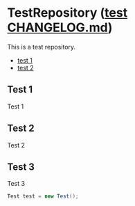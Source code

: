 # TestRepository ([test CHANGELOG.md](https://github.com/SCHREDDO/TestRepository/blob/master/README.md))
This is a test repository.

- [test 1](#test-1)
- [test 2](./README.md#test-2)

## Test 1
Test 1

## Test 2
Test 2

## Test 3
Test 3

```java
Test test = new Test();
```
